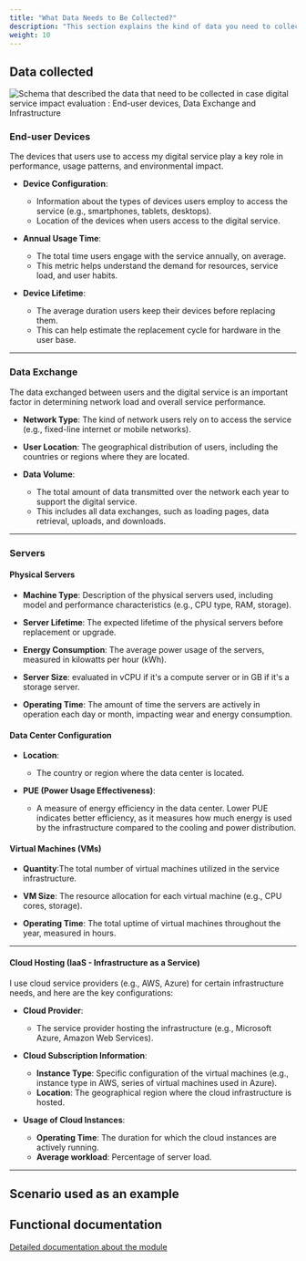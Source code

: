 ```yaml
---
title: "What Data Needs to Be Collected?"
description: "This section explains the kind of data you need to collect before starting an assessment"
weight: 10
---
```


## Data collected

![Schema that described the data that need to be collected in case digital service impact evaluation : End-user devices, Data Exchange and Infrastructure](../media/data_collected.png)

### End-user Devices

The devices that users use to access my digital service play a key role in performance, usage patterns, and
environmental impact.

- **Device Configuration**:
    - Information about the types of devices users employ to access the service (e.g., smartphones, tablets, desktops).
    - Location of the devices when users access to the digital service.

- **Annual Usage Time**:
    - The total time users engage with the service annually, on average.
    - This metric helps understand the demand for resources, service load, and user habits.

- **Device Lifetime**:
    - The average duration users keep their devices before replacing them.
    - This can help estimate the replacement cycle for hardware in the user base.

---

### Data Exchange

The data exchanged between users and the digital service is an important factor in determining network load and overall
service performance.

- **Network Type**: The kind of network users rely on to access the service (e.g., fixed-line internet or mobile
  networks).

- **User Location**: The geographical distribution of users, including the countries or regions where they are located.

- **Data Volume**:
    - The total amount of data transmitted over the network each year to support the digital service.
    - This includes all data exchanges, such as loading pages, data retrieval, uploads, and downloads.

---

### Servers

#### **Physical Servers**

- **Machine Type**: Description of the physical servers used, including model and performance characteristics (e.g., CPU
  type, RAM, storage).

- **Server Lifetime**: The expected lifetime of the physical servers before replacement or upgrade.

- **Energy Consumption**: The average power usage of the servers, measured in kilowatts per hour (kWh).

- **Server Size**: evaluated in vCPU if it's a compute server or in GB if it's a storage server.

- **Operating Time**: The amount of time the servers are actively in operation each day or month, impacting wear and
  energy consumption.

#### **Data Center Configuration**

- **Location**:
    - The country or region where the data center is located.

- **PUE (Power Usage Effectiveness)**:
    - A measure of energy efficiency in the data center. Lower PUE indicates better efficiency, as it measures how much
      energy is used by the infrastructure compared to the cooling and power distribution.

#### **Virtual Machines (VMs)**

- **Quantity**:The total number of virtual machines utilized in the service infrastructure.

- **VM Size**: The resource allocation for each virtual machine (e.g., CPU cores, storage).

- **Operating Time**: The total uptime of virtual machines throughout the year, measured in hours.

---

#### **Cloud Hosting (IaaS - Infrastructure as a Service)**

I use cloud service providers (e.g., AWS, Azure) for certain infrastructure needs, and here are the key configurations:

- **Cloud Provider**:
    - The service provider hosting the infrastructure (e.g., Microsoft Azure, Amazon Web Services).

- **Cloud Subscription Information**:
    - **Instance Type**: Specific configuration of the virtual machines (e.g., instance type in AWS, series of virtual
      machines used in Azure).
    - **Location**: The geographical region where the cloud infrastructure is hosted.

- **Usage of Cloud Instances**:
    - **Operating Time**: The duration for which the cloud instances are actively running.
    - **Average workload**: Percentage of server load.

---

## Scenario used as an example

## Functional documentation

[Detailed documentation about the module](../../../../2-functional-documentation/use_cases/uc_digital_services/_index.md)
